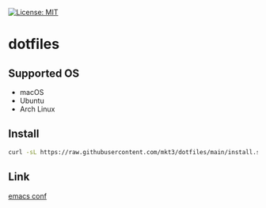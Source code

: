 [![License: MIT](https://img.shields.io/badge/License-MIT-yellow.svg)](https://opensource.org/licenses/MIT)

# dotfiles

## Supported OS
- macOS
- Ubuntu
- Arch Linux

## Install

  ```bash
  curl -sL https://raw.githubusercontent.com/mkt3/dotfiles/main/install.sh | sh
  ```

## Link
[emacs conf](./files/emacs)

